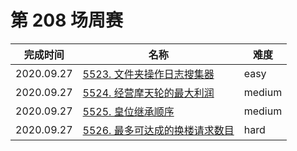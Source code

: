 # 第 208 场周赛

**完成时间**|**名称**|**难度**
------------|--------|------------
2020.09.27|[5523. 文件夹操作日志搜集器](./5523.%20文件夹操作日志搜集器)|easy
2020.09.27|[5524. 经营摩天轮的最大利润](./5524.%20经营摩天轮的最大利润)|medium
2020.09.27|[5525. 皇位继承顺序](./5525.%20皇位继承顺序)|medium
2020.09.27|[5526. 最多可达成的换楼请求数目](./5526.%20最多可达成的换楼请求数目)|hard
